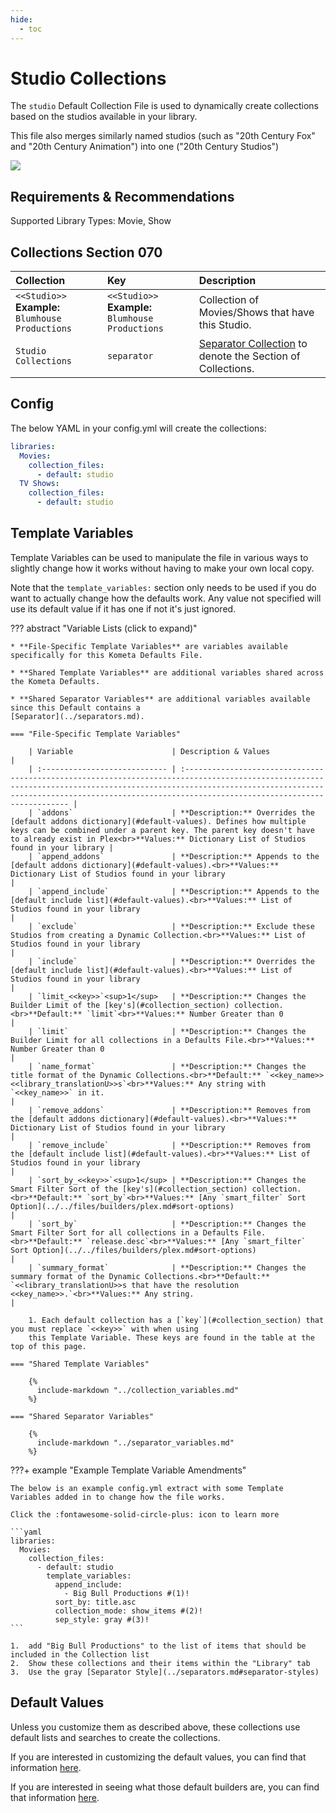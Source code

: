 ```yaml
---
hide:
  - toc
---
```

# Studio Collections

The `studio` Default Collection File is used to dynamically create collections based on the studios available in your 
library.

This file also merges similarly named studios (such as "20th Century Fox" and "20th Century Animation") into one ("20th 
Century Studios")

![](../images/studio.png)

## Requirements & Recommendations

Supported Library Types: Movie, Show

## <a id="collection_section"></a>Collections Section 070

| Collection                                           | Key                                                  | Description                                                                    |
| :--------------------------------------------------- | :--------------------------------------------------- | :----------------------------------------------------------------------------- |
| `<<Studio>>`<br>**Example:** `Blumhouse Productions` | `<<Studio>>`<br>**Example:** `Blumhouse Productions` | Collection of Movies/Shows that have this Studio.                              |
| `Studio Collections`                                 | `separator`                                          | [Separator Collection](../separators.md) to denote the Section of Collections. |

## Config

The below YAML in your config.yml will create the collections:

```yaml
libraries:
  Movies:
    collection_files:
      - default: studio
  TV Shows:
    collection_files:
      - default: studio
```

## Template Variables

Template Variables can be used to manipulate the file in various ways to slightly change how it works without having to 
make your own local copy.

Note that the `template_variables:` section only needs to be used if you do want to actually change how the defaults 
work. Any value not specified will use its default value if it has one if not it's just ignored.

??? abstract "Variable Lists (click to expand)"

    * **File-Specific Template Variables** are variables available specifically for this Kometa Defaults File.

    * **Shared Template Variables** are additional variables shared across the Kometa Defaults.

    * **Shared Separator Variables** are additional variables available since this Default contains a 
    [Separator](../separators.md).

    === "File-Specific Template Variables"

        | Variable                      | Description & Values                                                                                                                                                                                                                                            |
        | :---------------------------- | :-------------------------------------------------------------------------------------------------------------------------------------------------------------------------------------------------------------------------------------------------------------- |
        | `addons`                      | **Description:** Overrides the [default addons dictionary](#default-values). Defines how multiple keys can be combined under a parent key. The parent key doesn't have to already exist in Plex<br>**Values:** Dictionary List of Studios found in your library |
        | `append_addons`               | **Description:** Appends to the [default addons dictionary](#default-values).<br>**Values:** Dictionary List of Studios found in your library                                                                                                                   |
        | `append_include`              | **Description:** Appends to the [default include list](#default-values).<br>**Values:** List of Studios found in your library                                                                                                                                   |
        | `exclude`                     | **Description:** Exclude these Studios from creating a Dynamic Collection.<br>**Values:** List of Studios found in your library                                                                                                                                 |
        | `include`                     | **Description:** Overrides the [default include list](#default-values).<br>**Values:** List of Studios found in your library                                                                                                                                    |
        | `limit_<<key>>`<sup>1</sup>   | **Description:** Changes the Builder Limit of the [key's](#collection_section) collection.<br>**Default:** `limit`<br>**Values:** Number Greater than 0                                                                                                         |
        | `limit`                       | **Description:** Changes the Builder Limit for all collections in a Defaults File.<br>**Values:** Number Greater than 0                                                                                                                                         |
        | `name_format`                 | **Description:** Changes the title format of the Dynamic Collections.<br>**Default:** `<<key_name>> <<library_translationU>>s`<br>**Values:** Any string with `<<key_name>>` in it.                                                                             |
        | `remove_addons`               | **Description:** Removes from the [default addons dictionary](#default-values).<br>**Values:** Dictionary List of Studios found in your library                                                                                                                 |
        | `remove_include`              | **Description:** Removes from the [default include list](#default-values).<br>**Values:** List of Studios found in your library                                                                                                                                 |
        | `sort_by_<<key>>`<sup>1</sup> | **Description:** Changes the Smart Filter Sort of the [key's](#collection_section) collection.<br>**Default:** `sort_by`<br>**Values:** [Any `smart_filter` Sort Option](../../files/builders/plex.md#sort-options)                                             |
        | `sort_by`                     | **Description:** Changes the Smart Filter Sort for all collections in a Defaults File.<br>**Default:** `release.desc`<br>**Values:** [Any `smart_filter` Sort Option](../../files/builders/plex.md#sort-options)                                                |
        | `summary_format`              | **Description:** Changes the summary format of the Dynamic Collections.<br>**Default:** `<<library_translationU>>s that have the resolution <<key_name>>.`<br>**Values:** Any string.                                                                           |

        1. Each default collection has a [`key`](#collection_section) that you must replace `<<key>>` with when using 
        this Template Variable. These keys are found in the table at the top of this page.

    === "Shared Template Variables"

        {%
          include-markdown "../collection_variables.md"
        %}

    === "Shared Separator Variables"

        {%
          include-markdown "../separator_variables.md"
        %}
    
???+ example "Example Template Variable Amendments"

    The below is an example config.yml extract with some Template Variables added in to change how the file works.

    Click the :fontawesome-solid-circle-plus: icon to learn more
    
    ```yaml
    libraries:
      Movies:
        collection_files:
          - default: studio
            template_variables:
              append_include:
                - Big Bull Productions #(1)!
              sort_by: title.asc
              collection_mode: show_items #(2)!
              sep_style: gray #(3)!
    ```

    1.  add "Big Bull Productions" to the list of items that should be included in the Collection list
    2.  Show these collections and their items within the "Library" tab
    3.  Use the gray [Separator Style](../separators.md#separator-styles)

## Default Values

Unless you customize them as described above, these collections use default lists and searches to create the collections.

If you are interested in customizing the default values, you can find that information [here](#template-variables).

If you are interested in seeing what those default builders are, you can find that information [here](../sources.md).
